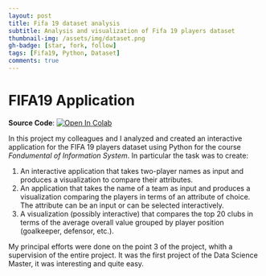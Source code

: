 ```yaml
---
layout: post
title: Fifa 19 dataset analysis
subtitle: Analysis and visualization of Fifa 19 players dataset
thumbnail-img: /assets/img/dataset.png
gh-badge: [star, fork, follow]
tags: [Fifa19, Python, Dataset]
comments: true
---
```


# FIFA19 Application

**Source Code**: [![Open In Colab](https://colab.research.google.com/assets/colab-badge.svg)](https://colab.research.google.com/github/FedericoZanotti/FIFA19_analysis/blob/master/FIS_Project_FIFA19.ipynb)

In this project my colleagues and I analyzed and created an interactive application for the FIFA 19 players dataset using Python for the course _Fondumental of Information System_. 
In particular the task was to create: 
1. An interactive application that takes two-player names as input and produces a visualization to compare their attributes. 
2. An application that takes the name of a team as input and produces a visualization comparing the players in terms of an attribute of choice. The attribute can be an input or can be selected interactively.
3. A visualization (possibly interactive) that compares the top 20 clubs in terms of the average overall value grouped by player position (goalkeeper, defensor, etc.). 

My principal efforts were done on the point 3 of the project, whith a supervision of the entire project. It was the first project of the Data Science Master, it was 
interesting and quite easy.
